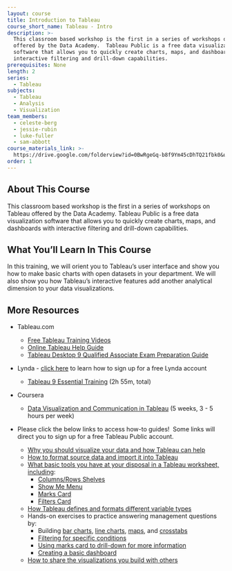 ```yaml
---
layout: course
title: Introduction to Tableau
course_short_name: Tableau - Intro
description: >-
  This classroom based workshop is the first in a series of workshops on Tableau
  offered by the Data Academy.  Tableau Public is a free data visualization
  software that allows you to quickly create charts, maps, and dashboards with
  interactive filtering and drill-down capabilities.
prerequisites: None
length: 2
series:
  - Tableau
subjects:
  - Tableau
  - Analysis
  - Visualization
team_members:
  - celeste-berg
  - jessie-rubin
  - luke-fuller
  - sam-abbott
course_materials_link: >-
  https://drive.google.com/folderview?id=0BwRgeGq-b8f9Ym45cDhTQ21fbk0&usp=sharing
order: 1
---
```


## About This Course

This classroom based workshop is the first in a series of workshops on Tableau offered by the Data Academy. Tableau Public is a free data visualization software that allows you to quickly create charts, maps, and dashboards with interactive filtering and drill-down capabilities.&nbsp;

## What You’ll Learn In This Course

In this training, we will orient you to Tableau’s user interface and show you how to make basic charts with open datasets in your department. We will also show you how Tableau’s interactive features add another analytical dimension to your data visualizations.

## More Resources

* Tableau.com
  * [Free Tableau Training Videos](http://www.tableau.com/learn/training)
  * [Online Tableau Help Guide](http://onlinehelp.tableau.com/current/pro/online/windows/en-us/help.html)
  * [Tableau Desktop 9 Qualified Associate Exam Preparation Guide](http://mkt.tableau.com/files/Desktop-9-QA-Prep-Guide.pdf)
* Lynda - [click here](https://drive.google.com/file/d/0BwRgeGq-b8f9eVNXQU9BNEJJVHc/view?usp=sharing) to learn how to sign up for a free Lynda account
  * [Tableau 9 Essential Training](https://www.lynda.com/Tableau-tutorials/Tableau-9-Essential-Training/386886-2.html) (2h 55m, total)
* Coursera
  * [Data Visualization and Communication in Tableau](https://www.coursera.org/learn/analytics-tableau/) (5 weeks, 3 - 5 hours per week)
* Please click the below links to access how-to guides!&nbsp; Some links will direct you to sign up for a free Tableau Public account.

  * [Why you should visualize your data and how Tableau can help](http://www.tableau.com/learn/tutorials/on-demand/getting-started?signin=2eef25056a4473a83a6529b1c5d5353f)
  * [How to format source data and import it into Tableau](http://www.tableau.com/learn/tutorials/on-demand/data-prep-text-and-excel-files?signin=72bd892169df0bda86f5bbdbce40b0a9)
  * [What basic tools you have at your disposal in a Tableau worksheet, including](http://www.tableau.com/learn/tutorials/on-demand/tableau-interface?signin=6294b9d2da0f05f4afc438f018ec5756):
    * [Columns/Rows Shelves](http://onlinehelp.tableau.com/current/pro/online/windows/en-us/help.htm#buildmanual_shelves.html%3FTocPath%3DBuilding%2520Data%2520Views%7CBuilding%2520Views%2520Manually%7CShelves%2520and%2520Cards%7C_____0)
    * [Show Me Menu](http://onlinehelp.tableau.com/current/pro/online/windows/en-us/help.htm#buildauto_showme.html%3FTocPath%3DBuilding%2520Data%2520Views%7CBuilding%2520Views%2520Automatically%7C_____1)
    * [Marks Card](http://onlinehelp.tableau.com/current/pro/online/windows/en-us/help.htm#buildmanual_shelves_marks.html)
    * [Filters Card](http://onlinehelp.tableau.com/current/pro/online/windows/en-us/help.htm#filtering.html%3FTocPath%3DBuilding%2520Data%2520Views%7CFiltering%7C_____0)
  * [How Tableau defines and formats different variable types](http://onlinehelp.tableau.com/current/pro/online/windows/en-us/help.htm#datafields_typesandroles_dataroles.html)
  * Hands-on exercises to practice answering management questions by:
    * Building [bar charts](http://onlinehelp.tableau.com/current/pro/online/windows/en-us/help.htm#buildexamples_bar.html%3FTocPath%3DBuilding%2520Data%2520Views%7CBuild-It-Yourself%2520Exercises%7C_____1), [line charts](http://onlinehelp.tableau.com/current/pro/online/windows/en-us/help.htm#buildexamples_line.html%3FTocPath%3DBuilding%2520Data%2520Views%7CBuild-It-Yourself%2520Exercises%7C_____3), [maps](http://www.tableau.com/learn/tutorials/on-demand/getting-started-mapping?signin=aa03c1bb2cd0297dc57257bcba159713), and [crosstabs](http://onlinehelp.tableau.com/current/pro/online/windows/en-us/help.htm#build_auto.html%3FTocPath%3DBuilding%2520Data%2520Views%7CBuilding%2520Views%2520Automatically%7C_____0)
    * [Filtering for specific conditions](http://www.tableau.com/learn/tutorials/on-demand/ways-filter?signin=42b4a2e659aba58bda7faa8049c2fab2)
    * [Using marks card to drill-down for more information](http://www.tableau.com/learn/tutorials/on-demand/getting-started-visual-analytics)
    * [Creating a basic dashboard](http://www.tableau.com/learn/tutorials/on-demand/building-dashboard?signin=abfac91951e18c991976ce7091f6c1b2)
  * [How to share the visualizations you build with others](http://www.tableau.com/learn/tutorials/on-demand/getting-started-tableau-server-and-tableau-online?signin=a17b7025b9293339f7a665f25fe6b9ba)